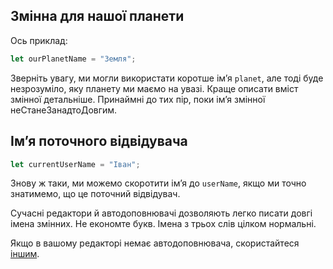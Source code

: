## Змінна для нашої планети

Ось приклад:

```js
let ourPlanetName = "Земля";
```

Зверніть увагу, ми могли використати коротше ім’я `planet`, але тоді буде незрозуміло, яку планету ми маємо на увазі. Краще описати вміст змінної детальніше. Принаймні до тих пір, поки ім’я змінної неСтанеЗанадтоДовгим.

## Ім’я поточного відвідувача

```js
let currentUserName = "Іван";
```

Знову ж таки, ми можемо скоротити ім’я до `userName`, якщо ми точно знатимемо, що це поточний відвідувач.

Сучасні редактори й автодоповнювачі дозволяють легко писати довгі імена змінних. Не економте букв. Імена з трьох слів цілком нормальні.

Якщо в вашому редакторі немає автодоповнювача, скористайтеся [іншим](/code-editors).
